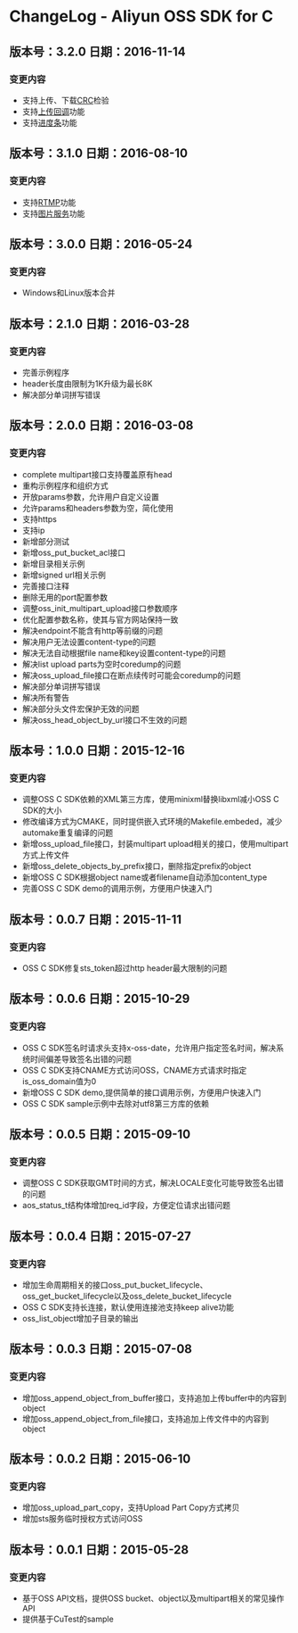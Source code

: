 # ChangeLog - Aliyun OSS SDK for C


## 版本号：3.2.0 日期：2016-11-14
### 变更内容
 - 支持上传、下载[CRC](https://github.com/aliyun/aliyun-oss-c-sdk/blob/master/oss_c_sdk_test/test_oss_crc.c)检验
 - 支持[上传回调](https://github.com/aliyun/aliyun-oss-c-sdk/blob/master/oss_c_sdk_test/test_oss_callback.c)功能
 - 支持[进度条](https://github.com/aliyun/aliyun-oss-c-sdk/blob/master/oss_c_sdk_test/test_oss_progress.c)功能

## 版本号：3.1.0 日期：2016-08-10
### 变更内容
 - 支持[RTMP](https://github.com/aliyun/aliyun-oss-c-sdk/blob/master/oss_c_sdk_test/test_oss_live.c)功能
 - 支持[图片服务](https://github.com/aliyun/aliyun-oss-c-sdk/blob/master/oss_c_sdk_test/test_oss_image.c)功能

## 版本号：3.0.0 日期：2016-05-24
### 变更内容
 - Windows和Linux版本合并
 
## 版本号：2.1.0 日期：2016-03-28
### 变更内容
 - 完善示例程序
 - header长度由限制为1K升级为最长8K
 - 解决部分单词拼写错误

## 版本号：2.0.0 日期：2016-03-08
### 变更内容
 - complete multipart接口支持覆盖原有head
 - 重构示例程序和组织方式
 - 开放params参数，允许用户自定义设置
 - 允许params和headers参数为空，简化使用
 - 支持https
 - 支持ip
 - 新增部分测试
 - 新增oss_put_bucket_acl接口
 - 新增目录相关示例
 - 新增signed url相关示例
 - 完善接口注释
 - 删除无用的port配置参数
 - 调整oss_init_multipart_upload接口参数顺序
 - 优化配置参数名称，使其与官方网站保持一致
 - 解决endpoint不能含有http等前缀的问题
 - 解决用户无法设置content-type的问题
 - 解决无法自动根据file name和key设置content-type的问题
 - 解决list upload parts为空时coredump的问题
 - 解决oss_upload_file接口在断点续传时可能会coredump的问题
 - 解决部分单词拼写错误
 - 解决所有警告
 - 解决部分头文件宏保护无效的问题
 - 解决oss_head_object_by_url接口不生效的问题

## 版本号：1.0.0 日期：2015-12-16
### 变更内容
 - 调整OSS C SDK依赖的XML第三方库，使用minixml替换libxml减小OSS C SDK的大小
 - 修改编译方式为CMAKE，同时提供嵌入式环境的Makefile.embeded，减少automake重复编译的问题
 - 新增oss_upload_file接口，封装multipart upload相关的接口，使用multipart方式上传文件
 - 新增oss_delete_objects_by_prefix接口，删除指定prefix的object
 - 新增OSS C SDK根据object name或者filename自动添加content_type
 - 完善OSS C SDK demo的调用示例，方便用户快速入门

## 版本号：0.0.7 日期：2015-11-11
### 变更内容
 - OSS C SDK修复sts_token超过http header最大限制的问题

## 版本号：0.0.6 日期：2015-10-29
### 变更内容
 - OSS C SDK签名时请求头支持x-oss-date，允许用户指定签名时间，解决系统时间偏差导致签名出错的问题
 - OSS C SDK支持CNAME方式访问OSS，CNAME方式请求时指定is_oss_domain值为0
 - 新增OSS C SDK demo,提供简单的接口调用示例，方便用户快速入门
 - OSS C SDK sample示例中去除对utf8第三方库的依赖

## 版本号：0.0.5 日期：2015-09-10
### 变更内容
 - 调整OSS C SDK获取GMT时间的方式，解决LOCALE变化可能导致签名出错的问题
 - aos_status_t结构体增加req_id字段，方便定位请求出错问题

## 版本号：0.0.4 日期：2015-07-27
### 变更内容
 - 增加生命周期相关的接口oss_put_bucket_lifecycle、oss_get_bucket_lifecycle以及oss_delete_bucket_lifecycle
 - OSS C SDK支持长连接，默认使用连接池支持keep alive功能
 - oss_list_object增加子目录的输出

## 版本号：0.0.3 日期：2015-07-08
### 变更内容
 - 增加oss_append_object_from_buffer接口，支持追加上传buffer中的内容到object
 - 增加oss_append_object_from_file接口，支持追加上传文件中的内容到object

## 版本号：0.0.2 日期：2015-06-10
### 变更内容
 - 增加oss_upload_part_copy，支持Upload Part Copy方式拷贝
 - 增加sts服务临时授权方式访问OSS

## 版本号：0.0.1 日期：2015-05-28
### 变更内容
 - 基于OSS API文档，提供OSS bucket、object以及multipart相关的常见操作API
 - 提供基于CuTest的sample




